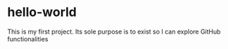 # hello-world
This is my first project. Its sole purpose is to exist so I can explore GitHub functionalities
